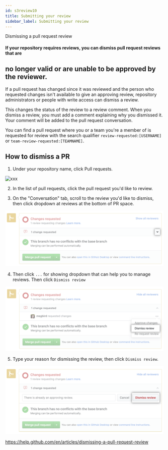 ```yaml
---
id: s3review10
title: Submitting your review
sidebar_label: Submitting your review
---
```



Dismissing a pull request review

#### If your repository requires reviews, you can dismiss pull request reviews that are
## no longer valid or are unable to be approved by the reviewer.

If a pull request has changed since it was reviewed and the person who requested
changes isn't available to give an approving review, repository administrators or
people with write access can dismiss a review.

This changes the status of the review to a review comment. When you dismiss a review,
you must add a comment explaining why you dismissed it.
Your comment will be added to the pull request conversation.

You can find a pull request where you or a team you're a member of is requested for
review with the search qualifier `review-requested:[USERNAME]` or `team-review-requested:[TEAMNAME]`.


## How to dismiss a PR

1. Under your repository name, click  Pull requests.



![xxx](https://raw.githubusercontent.com/ChickenKyiv/awesome-git-article/master/img/PR/review/repo-tabs-pull-requests.png)

2. In the list of pull requests, click the pull request you'd like to review.

3. On the "Conversation" tab, scroll to the review you'd like to dismiss, then click dropdown at reviews at the bottom of PR space.



![xxx](https://raw.githubusercontent.com/ChickenKyiv/awesome-git-article/master/img/PR/review/pull-request-open-menu.png)

4. Then click `...` for showing dropdown that can help you to manage reviews. Then click `Dismiss review`



![xxx](https://raw.githubusercontent.com/ChickenKyiv/awesome-git-article/master/img/PR/review/pull-request-dismiss-review.png)

5. Type your reason for dismissing the review, then click `Dismiss review`.



![xxx](https://raw.githubusercontent.com/ChickenKyiv/awesome-git-article/master/img/PR/review/pull-request-dismiss-review-button.png)





https://help.github.com/en/articles/dismissing-a-pull-request-review
